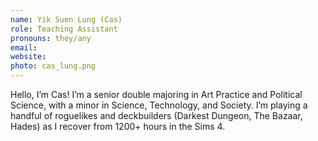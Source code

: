 ```yaml
---
name: Yik Suen Lung (Cas)
role: Teaching Assistant
pronouns: they/any
email:
website:
photo: cas_lung.png
---
```


 Hello, I’m Cas! I’m a senior double majoring in Art Practice and Political Science, with a minor in Science, Technology, and Society. I’m playing a handful of roguelikes and deckbuilders (Darkest Dungeon, The Bazaar, Hades) as I recover from 1200+ hours in the Sims 4.